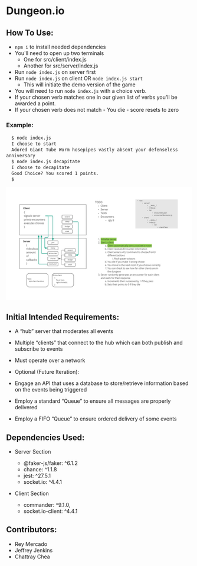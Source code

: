 # Dungeon.io

## How To Use:

  - `npm i` to install needed dependencies
  - You'll need to open up two terminals
    - One for src/client/index.js
    - Another for src/server/index.js
  - Run `node index.js` on server first
  - Run `node index.js` on client OR `node index.js start`
      - This will initiate the demo version of the game
  - You will need to run `node index.js` with a choice verb.
  - If your chosen verb matches one in our given list of verbs you'll be awarded a point.
  - If your chosen verb does not match - You die - score resets to zero

### Example:

  ```
    $ node index.js 
    I choose to start
    Adored Giant Tube Worm hosepipes vastly absent your defenseless anniversary
    $ node index.js decapitate
    I choose to decapitate
    Good Choice? You scored 1 points.
    $
  ```

![UML](./src/img/dungeonIO.jpg)

## Initial Intended Requirements:
  - A “hub” server that moderates all events
  - Multiple “clients” that connect to the hub which can both publish and subscribe to events
  - Must operate over a network
  
  - Optional (Future Iteration):

  - Engage an API that uses a database to store/retrieve information based on the events being triggered
  - Employ a standard “Queue” to ensure all messages are properly delivered
  - Employ a FIFO “Queue” to ensure ordered delivery of some events

## Dependencies Used:
  - Server Section
    - @faker-js/faker: ^6.1.2
    - chance: ^1.1.8
    - jest: ^27.5.1
    - socket.io: ^4.4.1
  
  - Client Section
    - commander: ^9.1.0,
    - socket.io-client: ^4.4.1

## Contributors:
  - Rey Mercado
  - Jeffrey Jenkins
  - Chattray Chea